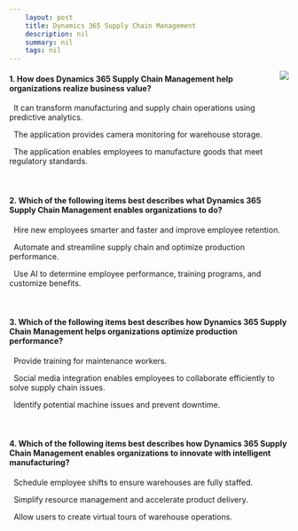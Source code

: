 ```yaml
---
    layout: post
    title: Dynamics 365 Supply Chain Management 
    description: nil
    summary: nil
    tags: nil
---
```



 <a target="_blank" href="https://docs.microsoft.com/en-us/learn/modules/dynamics-365-supply-chain-management/5-knowledge-check/"><i class="fas fa-external-link-alt"></i> </a>
 <img align="right" src="https://docs.microsoft.com/en-us/learn/achievements/d365-for-finance-and-ops.svg">
####  1. How does Dynamics 365 Supply Chain Management help organizations realize business value?


<i class='fas fa-check-square' style='color: Dodgerblue;'></i> &nbsp;&nbsp;It can transform manufacturing and supply chain operations using predictive analytics.

<i class='far fa-square'></i> &nbsp;&nbsp;The application provides camera monitoring for warehouse storage.

<i class='far fa-square'></i> &nbsp;&nbsp;The application enables employees to manufacture goods that meet regulatory standards.
<br />
<br />
<br />

####  2. Which of the following items best describes what Dynamics 365 Supply Chain Management enables organizations to do?


<i class='far fa-square'></i> &nbsp;&nbsp;Hire new employees smarter and faster and improve employee retention.

<i class='fas fa-check-square' style='color: Dodgerblue;'></i> &nbsp;&nbsp;Automate and streamline supply chain and optimize production performance.

<i class='far fa-square'></i> &nbsp;&nbsp;Use AI to determine employee performance, training programs, and customize benefits.
<br />
<br />
<br />

####  3. Which of the following items best describes how Dynamics 365 Supply Chain Management helps organizations optimize production performance?


<i class='far fa-square'></i> &nbsp;&nbsp;Provide training for maintenance workers.

<i class='far fa-square'></i> &nbsp;&nbsp;Social media integration enables employees to collaborate efficiently to solve supply chain issues.

<i class='fas fa-check-square' style='color: Dodgerblue;'></i> &nbsp;&nbsp;Identify potential machine issues and prevent downtime.
<br />
<br />
<br />

####  4. Which of the following items best describes how Dynamics 365 Supply Chain Management enables organizations to innovate with intelligent manufacturing?


<i class='far fa-square'></i> &nbsp;&nbsp;Schedule employee shifts to ensure warehouses are fully staffed.

<i class='fas fa-check-square' style='color: Dodgerblue;'></i> &nbsp;&nbsp;Simplify resource management and accelerate product delivery.

<i class='far fa-square'></i> &nbsp;&nbsp;Allow users to create virtual tours of warehouse operations.
<br />
<br />
<br />
